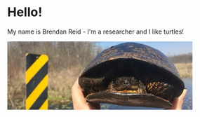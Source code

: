 # Hello!
My name is Brendan Reid - I'm a researcher and I like turtles!

![look a turtle](blandings.jpg)
